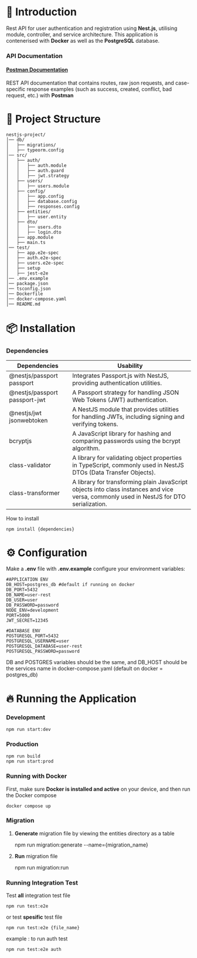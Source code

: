 # 🚀 Introduction

Rest API for user authentication and registration using **Nest.js**, utilising module, controller, and service architecture. This application is contenerised with **Docker** as well as the **PostgreSQL** database.

### API Documentation 
#### [Postman Documentation](https://www.postman.com/spacecraft-astronaut-86332905/rest-api-user-auth-and-register/documentation/j0w4ihq/user-rest-api)

REST API documentation that contains routes, raw json requests, and case-specific response examples (such as success, created, conflict, bad request, etc.) with **Postman**



# 📂 Project Structure

    nestjs-project/
    │── db/
    │   ├── migrations/
    │   ├── typeorm.config
    │── src/
    │   ├── auth/
    │	│   ├── auth.module
    │	│   ├── auth.guard
    │	│   ├── jwt.strategy
    │   ├── users/
    │	│   ├── users.module
    │   ├── config/
    │	│   ├── app.config
    │	│   ├── database.config
    │	│   ├── responses.config
    │   ├── entities/
    │	│   ├── user.entity
    │   ├── dto/
    │	│   ├── users.dto
    │	│   ├── login.dto
    │	├── app.module
    │   ├── main.ts
    │── test/
    │   ├── app.e2e-spec
    │   ├── auth.e2e-spec
    │   ├── users.e2e-spec
    │   ├── setup
    │   ├── jest-e2e
    │── .env.example
    │── package.json
    │── tsconfig.json
    │── Dockerfile
    │── docker-compose.yaml
    │── README.md

# 📦 Installation

### Dependencies
| Dependencies | Usability |
|--|--|
| @nestjs/passport passport | Integrates Passport.js with NestJS, providing authentication utilities. |
| @nestjs/passport passport-jwt | A Passport strategy for handling JSON Web Tokens (JWT) authentication. |
| @nestjs/jwt jsonwebtoken | A NestJS module that provides utilities for handling JWTs, including signing and verifying tokens. |
| bcryptjs | A JavaScript library for hashing and comparing passwords using the bcrypt algorithm. |
| class-validator | A library for validating object properties in TypeScript, commonly used in NestJS DTOs (Data Transfer Objects). |
| class-transformer | A library for transforming plain JavaScript objects into class instances and vice versa, commonly used in NestJS for DTO serialization. |

How to install

    npm install {dependencies}


# ⚙️ Configuration

Make a **.env** file with **.env.example** configure your environment variables:

    #APPLICATION ENV
    DB_HOST=postgres_db #default if running on docker
    DB_PORT=5432
    DB_NAME=user-rest
    DB_USER=user
    DB_PASSWORD=password
    NODE_ENV=development
    PORT=5000
    JWT_SECRET=12345
    
    #DATABASE ENV
    POSTGRESQL_PORT=5432
    POSTGRESQL_USERNAME=user
    POSTGRESQL_DATABASE=user-rest
    POSTGRESQL_PASSWORD=password

DB and POSTGRES variables should be the same, and DB_HOST should be the services name in docker-compose.yaml (default on docker = postgres_db)

# 🔥 Running the Application

### Development

```
npm run start:dev
```

### Production

```
npm run build
npm run start:prod
```

### Running with Docker

First, make sure **Docker is installed and active** on your device, and then run the Docker compose

```
docker compose up
```

### Migration

 1. **Generate** migration file by viewing the entities directory as a table

    npm run migration:generate --name={migration_name}

2. **Run** migration file

    npm run migration:run

### Running Integration Test

Test **all** integration test file

    npm run test:e2e

or test **spesific** test file

    npm run test:e2e {file_name}

example : to run auth test

    npm run test:e2e auth
